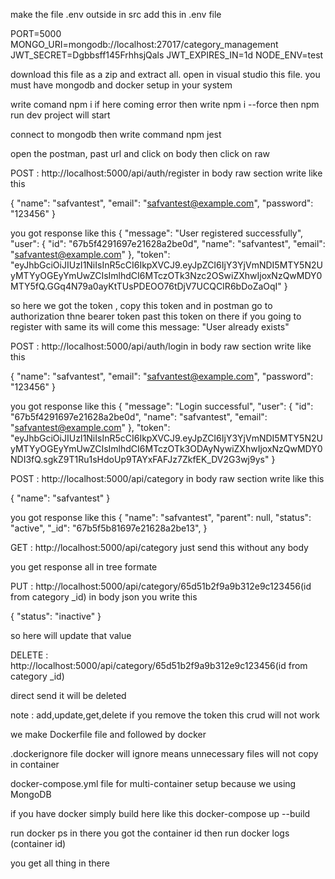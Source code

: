 <!-- How to set up -->
make the file .env outside in src
add this in .env file

PORT=5000
MONGO_URI=mongodb://localhost:27017/category_management
JWT_SECRET=Dgbbsff145FrhhsjQals
JWT_EXPIRES_IN=1d
NODE_ENV=test 


download this file as a zip and extract all.
open in visual studio this file.
you must have mongodb and docker setup in your system

<!-- run the project -->
write comand npm i if here coming error then write npm i --force
then npm run dev 
project will start 

<!-- for jest test -->
connect to mongodb
then write command npm jest

<!-- Sample API responses -->
open the postman, past url and click on body then click on raw

<!-- // Register api   -->
POST :  http://localhost:5000/api/auth/register
in body raw section write like this 

{
  "name": "safvantest",
  "email": "safvantest@example.com",
  "password": "123456"
}

you got response like this 
{
    "message": "User registered successfully",
    "user": {
        "id": "67b5f4291697e21628a2be0d",
        "name": "safvantest",
        "email": "safvantest@example.com"
    },
    "token": "eyJhbGciOiJIUzI1NiIsInR5cCI6IkpXVCJ9.eyJpZCI6IjY3YjVmNDI5MTY5N2UyMTYyOGEyYmUwZCIsImlhdCI6MTczOTk3Nzc2OSwiZXhwIjoxNzQwMDY0MTY5fQ.GGq4N79a0ayKtTUsPDEOO76tDjV7UCQCIR6bDoZaOqI"
}

so here we got the token , copy this token and in postman go to authorization thne bearer token past this token on there
if you going to register with same its will come this message: "User already exists" 

<!-- // Login api   -->
POST : http://localhost:5000/api/auth/login
in body raw section write like this 

{
  "name": "safvantest",
  "email": "safvantest@example.com",
  "password": "123456"
}

you got response like this 
{
    "message": "Login successful",
    "user": {
        "id": "67b5f4291697e21628a2be0d",
        "name": "safvantest",
        "email": "safvantest@example.com"
    },
    "token": "eyJhbGciOiJIUzI1NiIsInR5cCI6IkpXVCJ9.eyJpZCI6IjY3YjVmNDI5MTY5N2UyMTYyOGEyYmUwZCIsImlhdCI6MTczOTk3ODAyNywiZXhwIjoxNzQwMDY0NDI3fQ.sgkZ9T1Ru1sHdoUp9TAYxFAFJz7ZkfEK_DV2G3wj9ys"
}

<!-- Create Category api -->
POST : http://localhost:5000/api/category
in body raw section write like this 

{
  "name": "safvantest"
}

you got response like this 
{
    "name": "safvantest",
    "parent": null,
    "status": "active",
    "_id": "67b5f5b81697e21628a2be13",
}

<!-- Get All category api -->
GET : http://localhost:5000/api/category
just send this without any body 

you get response all in tree formate

<!-- category update -->
PUT : http://localhost:5000/api/category/65d51b2f9a9b312e9c123456(id from category _id)
in body json you write this 

{
  "status": "inactive"
}

so here will update that value

<!-- category delete -->
DELETE  : http://localhost:5000/api/category/65d51b2f9a9b312e9c123456(id from category _id)

direct send it will be deleted 

note : add,update,get,delete if you remove the token this crud will not work 

<!-- it's Dockerize  -->
we make Dockerfile file and followed by docker

.dockerignore file docker will ignore means unnecessary files will not copy in container

docker-compose.yml file for multi-container setup because we using MongoDB

if you have docker simply build here like this docker-compose up --build

run docker ps in there you got the container id then run docker logs (container id)

you get all thing in there 

